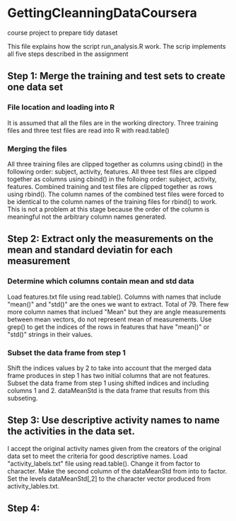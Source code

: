 # GettingCleanningDataCoursera
course project to prepare tidy dataset

This file explains how the script run_analysis.R  work. The scrip implements all five steps described in the assignment

## Step 1: Merge the training and test sets to create one data set
### File location and loading into R
It is assumed that all the files are in the working directory. 
Three training files and three test files are read into R with read.table()
### Merging the files
All three training files are clipped together as columns using cbind() in the following order: subject, activity, features.
All three test files are clipped together as columns using cbind() in the folloing order: subject, activity, features.
Combined training and test files are clipped together as rows using rbind(). The column names of the combined test files were forced to be identical to the column names of the training files for rbind() to work. This is not a problem at this stage because the order of the column is meaningful not the arbitrary column names generated.

## Step 2: Extract only the measurements on the mean and standard deviatin for each measurement
### Determine which columns contain mean and std data
Load features.txt file using read.table().
Columns with names that include "mean()" and "std()" are the ones we want to extract. Total of 79.
There few more column names that inclued "Mean" but they are angle measurements between mean vectors, do not represent mean of measurements.
Use grep() to get the indices of the rows in features that have "mean()" or "std()" strings in their values. 
### Subset the data frame from step 1
Shift the indices values by 2 to take into account that the merged data frame produces in step 1 has two initial columns that are not features.
Subset the data frame from step 1 using shifted indices and including columns 1 and 2. 
dataMeanStd is the data frame that results from this subseting.

## Step 3: Use descriptive activity names to name the activities in the data set.
I accept the original activity names given from the creators of the original data set to meet the criteria for good descriptive names.
Load "activity_labels.txt" file using read.table(). Change it from factor to character. 
Make the second column of the dataMeanStd from into to factor.
Set the levels dataMeanStd[,2] to the character vector produced from activity_lables.txt.

## Step 4: 






